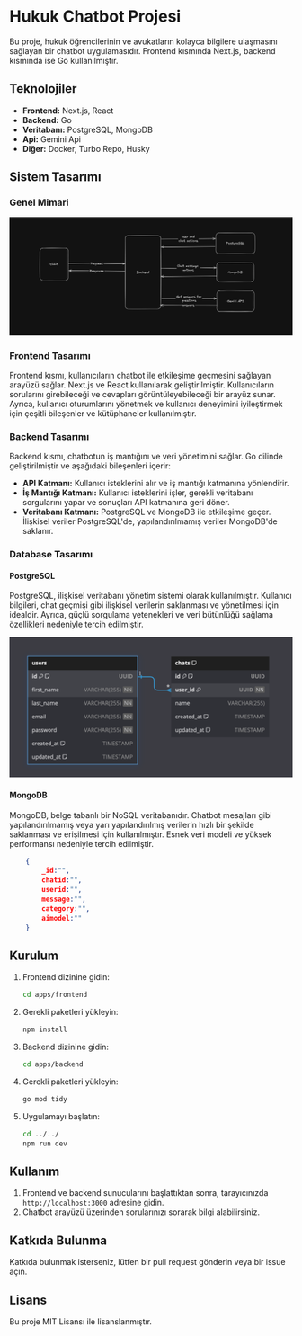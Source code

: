 # Hukuk Chatbot Projesi

Bu proje, hukuk öğrencilerinin ve avukatların kolayca bilgilere ulaşmasını sağlayan bir chatbot uygulamasıdır. Frontend kısmında Next.js, backend kısmında ise Go kullanılmıştır.

## Teknolojiler

- **Frontend:** Next.js, React
- **Backend:** Go
- **Veritabanı:** PostgreSQL, MongoDB
- **Api:** Gemini Api
- **Diğer:** Docker, Turbo Repo, Husky

## Sistem Tasarımı

### Genel Mimari

<img src="./photos/basic-system-design.png">

### Frontend Tasarımı

Frontend kısmı, kullanıcıların chatbot ile etkileşime geçmesini sağlayan arayüzü sağlar. Next.js ve React kullanılarak geliştirilmiştir. Kullanıcıların sorularını girebileceği ve cevapları görüntüleyebileceği bir arayüz sunar. Ayrıca, kullanıcı oturumlarını yönetmek ve kullanıcı deneyimini iyileştirmek için çeşitli bileşenler ve kütüphaneler kullanılmıştır.

### Backend Tasarımı

Backend kısmı, chatbotun iş mantığını ve veri yönetimini sağlar. Go dilinde geliştirilmiştir ve aşağıdaki bileşenleri içerir:

- **API Katmanı:** Kullanıcı isteklerini alır ve iş mantığı katmanına yönlendirir.
- **İş Mantığı Katmanı:** Kullanıcı isteklerini işler, gerekli veritabanı sorgularını yapar ve sonuçları API katmanına geri döner.
- **Veritabanı Katmanı:** PostgreSQL ve MongoDB ile etkileşime geçer. İlişkisel veriler PostgreSQL'de, yapılandırılmamış veriler MongoDB'de saklanır.

### Database Tasarımı

#### PostgreSQL
PostgreSQL, ilişkisel veritabanı yönetim sistemi olarak kullanılmıştır. Kullanıcı bilgileri, chat geçmişi gibi ilişkisel verilerin saklanması ve yönetilmesi için idealdir. Ayrıca, güçlü sorgulama yetenekleri ve veri bütünlüğü sağlama özellikleri nedeniyle tercih edilmiştir.

<img src="./photos/db-schema.png">

#### MongoDB
MongoDB, belge tabanlı bir NoSQL veritabanıdır. Chatbot mesajları gibi yapılandırılmamış veya yarı yapılandırılmış verilerin hızlı bir şekilde saklanması ve erişilmesi için kullanılmıştır. Esnek veri modeli ve yüksek performansı nedeniyle tercih edilmiştir.

```json
    {
        _id:"",
        chatid:"",
        userid:"",
        message:"",
        category:"",
        aimodel:""
    }
```

## Kurulum

1. Frontend dizinine gidin:
   ```bash
   cd apps/frontend
   ```
2. Gerekli paketleri yükleyin:
   ```bash
   npm install
   ```
3. Backend dizinine gidin:
   ```bash
   cd apps/backend
   ```
4. Gerekli paketleri yükleyin:
   ```bash
   go mod tidy
   ```
5. Uygulamayı başlatın:
   ```bash
   cd ../../
   npm run dev
   ```

## Kullanım

1. Frontend ve backend sunucularını başlattıktan sonra, tarayıcınızda `http://localhost:3000` adresine gidin.
2. Chatbot arayüzü üzerinden sorularınızı sorarak bilgi alabilirsiniz.

## Katkıda Bulunma

Katkıda bulunmak isterseniz, lütfen bir pull request gönderin veya bir issue açın.

## Lisans

Bu proje MIT Lisansı ile lisanslanmıştır.

